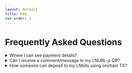 ```yaml
---
layout: default
title: FAQ
nav_order: 3
---
```



Frequently  Asked Questions
===============

<details><summary>Where I can see payment details?</summary>
<p>
When you receive a payment in Lnbits, the transaction log will display only a resumed type of the transaction. Like this:
[![lnbits-tx-log.png](https://i.postimg.cc/gk2FMFG9/lnbits-tx-log.png)](https://postimg.cc/w3ZGvrtF)
As you can see on the left side, there's a little green arrow for receiveing or red arrow for sending.
If you click on that arrow, will popup a screen with more details about the transaction, including the message and the name attached to the payment.
</p>
</details>

<details><summary>Can I receive a comment/message to my LNURL-p QR?</summary>
<p>
When you create a LNURL-p, by default the comment box is not filled. That means comments are not allowed to be attached to payments.
In order to allow comments, add the characters lenght of the box, from 1 to 250. Once you put a number there, the comment box will be displayed in the payment process. You can also edit a LNURL-p already created and add that number.
[![lnbits-lnurl-comment.png](https://i.postimg.cc/HkJQ9xKr/lnbits-lnurl-comment.png)](https://postimg.cc/rDk088qT)
</p>
</details>

<details><summary>How someone can deposit to my LNbits using onchain TX?</summary>
<p>There are multiple ways to get sats from onchain into LN (LNbits). Depends on the case scenario you are in.</p>
<p>Here are some options:</p>
<p>A - Using a swap service like: [Boltz](https://boltz.exchange) | [FixedFloat](https://fixedfloat.com) | [DiamondHands](https://swap.diamondhands.technology/) | [ZigZag](https://zigzag.io).</p>
<p>The procedure is simple: user will send onchain to the swap service, then will provide the LNURL or LN invoice from LNbits as destination of the swap.</p>
<p>B - Using the Onchain LNbits extension.</p>
<p>Keep in mind that this would be a separate wallet, not the LNbits one (your LN node behind your LNbits). Is better to use a separate one. This onchain wallet can be used also with the LNbits Boltz or Deezy extension, for swaps from LN into onchain. If you have a webshop linked to your LNbits for LN payments, it is very handy to drain all the sats from LN into onchain at the end of the day or when you have too much payments received. In this way you have more space in your LN channels to receive more.</p>
<p>Procedure steps:</p>
<ul>
<li>Use Electrum or Sparrow wallet to create a new onchain wallet. Save the backup seed in a safe place.</li>
<li>Go to wallet information and copy the xpub.</li>
<li>Go to LNbits - Onchain extension and create a new watch-only wallet with that xpub.</li>
<li>Go to LNbits - Tipjar extension and create a new Tipjar. Select also the onchain option besides the LN wallet.</li>
<li>Optional - Go to LNbits - SatsPay extension and create a new charge. You can choose between onchain and LN or both. It will create a invoice charge that can be shared.</li>
<li>Optional - If you use your LNbits linked to a Wordpress + Woocommerce page, once you create a watch-only wallet in your LNbits, the customer will have the both options to pay onchain and LN, in the same screen.</li>
</ul>

</details>
